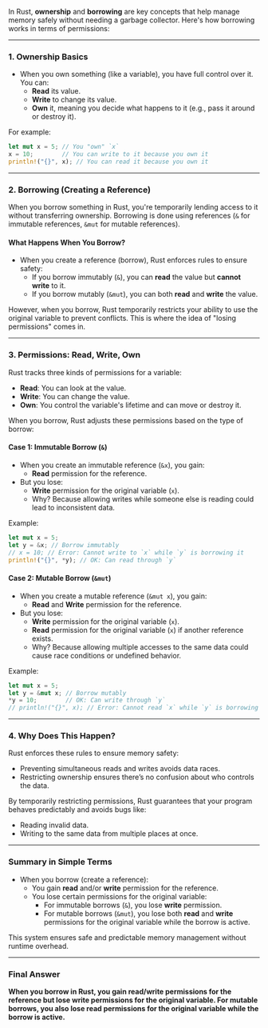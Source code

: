 In Rust, **ownership** and **borrowing** are key concepts that help manage memory safely without needing a garbage collector. Here's how borrowing works in terms of permissions:

---

### 1. **Ownership Basics**
- When you own something (like a variable), you have full control over it. You can:
  - **Read** its value.
  - **Write** to change its value.
  - **Own** it, meaning you decide what happens to it (e.g., pass it around or destroy it).

For example:
```rust
let mut x = 5; // You "own" `x`
x = 10;        // You can write to it because you own it
println!("{}", x); // You can read it because you own it
```

---

### 2. **Borrowing (Creating a Reference)**
When you borrow something in Rust, you're temporarily lending access to it without transferring ownership. Borrowing is done using references (`&` for immutable references, `&mut` for mutable references).

#### What Happens When You Borrow?
- When you create a reference (borrow), Rust enforces rules to ensure safety:
  - If you borrow immutably (`&`), you can **read** the value but **cannot write** to it.
  - If you borrow mutably (`&mut`), you can both **read** and **write** the value.

However, when you borrow, Rust temporarily restricts your ability to use the original variable to prevent conflicts. This is where the idea of "losing permissions" comes in.

---

### 3. **Permissions: Read, Write, Own**
Rust tracks three kinds of permissions for a variable:
- **Read**: You can look at the value.
- **Write**: You can change the value.
- **Own**: You control the variable's lifetime and can move or destroy it.

When you borrow, Rust adjusts these permissions based on the type of borrow:

#### Case 1: Immutable Borrow (`&`)
- When you create an immutable reference (`&x`), you gain:
  - **Read** permission for the reference.
- But you lose:
  - **Write** permission for the original variable (`x`).
  - Why? Because allowing writes while someone else is reading could lead to inconsistent data.

Example:
```rust
let mut x = 5;
let y = &x; // Borrow immutably
// x = 10; // Error: Cannot write to `x` while `y` is borrowing it
println!("{}", *y); // OK: Can read through `y`
```

#### Case 2: Mutable Borrow (`&mut`)
- When you create a mutable reference (`&mut x`), you gain:
  - **Read** and **Write** permission for the reference.
- But you lose:
  - **Write** permission for the original variable (`x`).
  - **Read** permission for the original variable (`x`) if another reference exists.
  - Why? Because allowing multiple accesses to the same data could cause race conditions or undefined behavior.

Example:
```rust
let mut x = 5;
let y = &mut x; // Borrow mutably
*y = 10;        // OK: Can write through `y`
// println!("{}", x); // Error: Cannot read `x` while `y` is borrowing it
```

---

### 4. **Why Does This Happen?**
Rust enforces these rules to ensure memory safety:
- Preventing simultaneous reads and writes avoids data races.
- Restricting ownership ensures there’s no confusion about who controls the data.

By temporarily restricting permissions, Rust guarantees that your program behaves predictably and avoids bugs like:
- Reading invalid data.
- Writing to the same data from multiple places at once.

---

### Summary in Simple Terms
- When you borrow (create a reference):
  - You gain **read** and/or **write** permission for the reference.
  - You lose certain permissions for the original variable:
    - For immutable borrows (`&`), you lose **write** permission.
    - For mutable borrows (`&mut`), you lose both **read** and **write** permissions for the original variable while the borrow is active.

This system ensures safe and predictable memory management without runtime overhead.

---

### Final Answer
**When you borrow in Rust, you gain read/write permissions for the reference but lose write permissions for the original variable. For mutable borrows, you also lose read permissions for the original variable while the borrow is active.**
